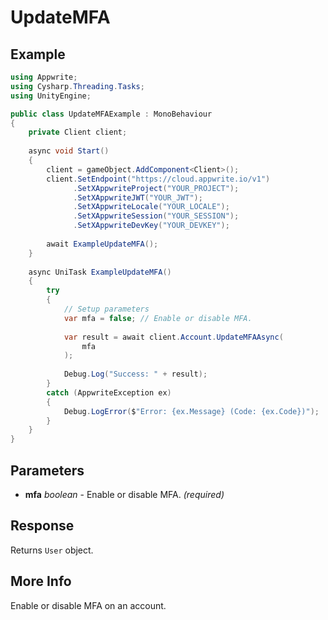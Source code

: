 # UpdateMFA

## Example

```csharp
using Appwrite;
using Cysharp.Threading.Tasks;
using UnityEngine;

public class UpdateMFAExample : MonoBehaviour
{
    private Client client;
    
    async void Start()
    {
        client = gameObject.AddComponent<Client>();
        client.SetEndpoint("https://cloud.appwrite.io/v1")
              .SetXAppwriteProject("YOUR_PROJECT");
              .SetXAppwriteJWT("YOUR_JWT");
              .SetXAppwriteLocale("YOUR_LOCALE");
              .SetXAppwriteSession("YOUR_SESSION");
              .SetXAppwriteDevKey("YOUR_DEVKEY");
        
        await ExampleUpdateMFA();
    }
    
    async UniTask ExampleUpdateMFA()
    {
        try
        {
            // Setup parameters
            var mfa = false; // Enable or disable MFA.
            
            var result = await client.Account.UpdateMFAAsync(
                mfa
            );
            
            Debug.Log("Success: " + result);
        }
        catch (AppwriteException ex)
        {
            Debug.LogError($"Error: {ex.Message} (Code: {ex.Code})");
        }
    }
}
```

## Parameters

- **mfa** *boolean* - Enable or disable MFA. *(required)*

## Response

Returns `User` object.
## More Info

Enable or disable MFA on an account.
